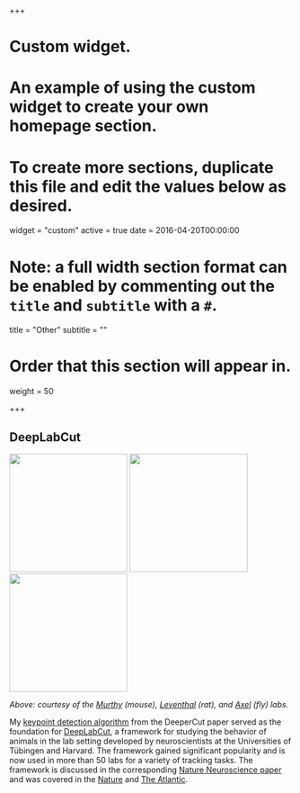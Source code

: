 +++
# Custom widget.
# An example of using the custom widget to create your own homepage section.
# To create more sections, duplicate this file and edit the values below as desired.
widget = "custom"
active = true
date = 2016-04-20T00:00:00

# Note: a full width section format can be enabled by commenting out the `title` and `subtitle` with a `#`.
title = "Other"
subtitle = ""

# Order that this section will appear in.
weight = 50

+++

## DeepLabCut

<p align="left">
<img src="/img/mouse.gif" style="display:inline;height:210px">
<img src="/img/fly.gif" style="display:inline;height:210px">
<img src="/img/rat-grasp.gif" style="display:inline;height:210px">
</p>

*Above: courtesy of the [Murthy](https://vnmurthylab.org/) (mouse), [Leventhal](http://leventhal.lab.medicine.umich.edu/) (rat), and [Axel](http://www.axellab.columbia.edu/home.php.html) (fly) labs.*

My [keypoint detection algorithm](https://github.com/eldar/pose-tensorflow) from the DeeperCut paper served as the foundation for [DeepLabCut](http://www.mousemotorlab.org/deeplabcut), a framework for studying the behavior of animals in the lab setting developed by neuroscientists at the Universities of Tübingen and Harvard. The framework gained significant popularity and is now used in more than 50 labs for a variety of tracking tasks. The framework is discussed in the corresponding [Nature Neuroscience paper](https://www.nature.com/articles/s41593-018-0209-y.epdf) and was covered in the [Nature](https://www.nature.com/articles/s41684-018-0164-y) and [The Atlantic](https://www.theatlantic.com/science/archive/2018/07/deeplabcut-tracking-animal-movements/564338).

